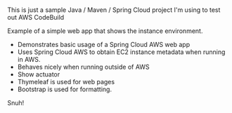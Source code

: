 # 
This is just a sample Java / Maven / Spring Cloud project I'm using to test out AWS CodeBuild           
    
Example of a simple web app that shows the instance environment.     
- Demonstrates basic usage of a Spring Cloud AWS web app     
- Uses Spring Cloud AWS to obtain EC2 instance metadata when running in AWS.         
- Behaves nicely when running outside of AWS     
- Show actuator     
- Thymeleaf is used for web pages          
- Bootstrap is used for formatting.       
   
Snuh! 
       
 

